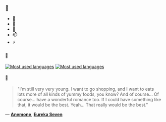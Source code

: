 ### 👋

- 🔭
- 🌱
- 💬
- 📫
- ⚡

#### 🧏

[![Most used languages](https://github-readme-stats-aynah.vercel.app/api/top-langs/?username=aynh&theme=solarized-dark&langs_count=6&layout=compact&hide_title=true)](https://github.com/anuraghazra/github-readme-stats#gh-dark-mode-only)
[![Most used languages](https://github-readme-stats-aynah.vercel.app/api/top-langs/?username=aynh&theme=solarized-light&langs_count=6&layout=compact&hide_title=true)](https://github.com/anuraghazra/github-readme-stats#gh-light-mode-only)

#### 💬

> "I'm still very very young. I want to go shopping, and I want to eats lots more of all kinds of yummy foods, you know? And of course... Of course... have a wonderful romance too. If I could have something like that, it would be the best. Yeah... That really would be the best."

&mdash; [**Anemone**](https://myanimelist.net/character.php?q=Anemone&cat=character), [**Eureka Seven**](https://myanimelist.net/search/all?q=Eureka%20Seven&cat=all)
